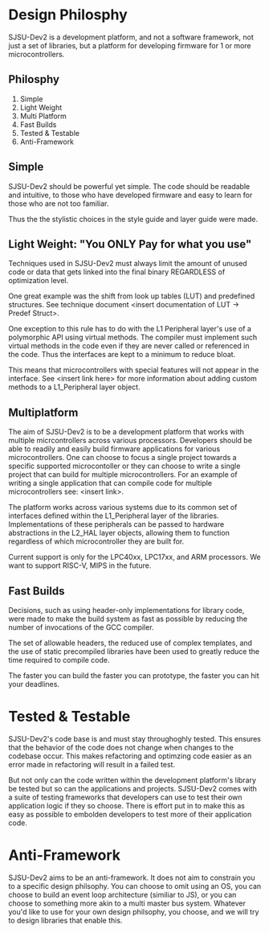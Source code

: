 # Design Philosphy

SJSU-Dev2 is a development platform, and not a software framework, not
just a set of libraries, but a platform for developing firmware for 1 or
more microcontrollers.

## Philosphy

1.  Simple
2.  Light Weight
3.  Multi Platform
4.  Fast Builds
5.  Tested & Testable
6.  Anti-Framework

## Simple

SJSU-Dev2 should be powerful yet simple. The code should be readable and
intuitive, to those who have developed firmware and easy to learn for
those who are not too familiar.

Thus the the stylistic choices in the style guide and layer guide were
made.

## Light Weight: "You ONLY Pay for what you use"

Techniques used in SJSU-Dev2 must always limit the amount of unused code
or data that gets linked into the final binary REGARDLESS of
optimization level.

One great example was the shift from look up tables (LUT) and predefined
structures. See technique document \<insert documentation of LUT -\>
Predef Struct\>.

One exception to this rule has to do with the L1 Peripheral layer's use
of a polymorphic API using virtual methods. The compiler must implement
such virtual methods in the code even if they are never called or
referenced in the code. Thus the interfaces are kept to a minimum to
reduce bloat.

This means that microcontrollers with special features will not appear
in the interface. See \<insert link here\> for more information about
adding custom methods to a L1\_Peripheral layer object.

## Multiplatform

The aim of SJSU-Dev2 is to be a development platform that works with
multiple micrcontrollers across various processors. Developers should be
able to readily and easily build firmware applications for various
microcontrollers. One can choose to focus a single project towards a
specific supported microcontoller or they can choose to write a single
project that can build for multiple microcontrollers. For an example of
writing a single application that can compile code for multiple
microcontrollers see: \<insert link\>.

The platform works across various systems due to its common set of
interfaces defined within the L1\_Peripheral layer of the libraries.
Implementations of these peripherals can be passed to hardware
abstractions in the L2\_HAL layer objects, allowing them to function
regardless of which microcontroller they are built for.

Current support is only for the LPC40xx, LPC17xx, and ARM processors. We
want to support RISC-V, MIPS in the future.

## Fast Builds

Decisions, such as using header-only implementations for library code,
were made to make the build system as fast as possible by reducing the
number of invocations of the GCC compiler.

The set of allowable headers, the reduced use of complex templates, and
the use of static precompiled libraries have been used to greatly reduce
the time required to compile code.

The faster you can build the faster you can prototype, the faster you
can hit your deadlines.

# Tested & Testable  
SJSU-Dev2's code base is and must stay throughoghly tested. This 
ensures that the behavior of the code does not change when changes to 
the codebase occur. This makes refactoring and optimzing code easier 
as an error made in refactoring will result in a failed test.

But not only can the code written within the development platform's
library be tested but so can the applications and projects. SJSU-Dev2
comes with a suite of testing frameworks that developers can use to test
their own application logic if they so choose. There is effort put in to
make this as easy as possible to embolden developers to test more of
their application code.

# Anti-Framework

SJSU-Dev2 aims to be an anti-framework. It does not aim to constrain you
to a specific design philsophy. You can choose to omit using an OS, you
can choose to build an event loop architecture (similiar to JS), or you
can choose to something more akin to a multi master bus system. Whatever
you'd like to use for your own design philsophy, you choose, and we will
try to design libraries that enable this.